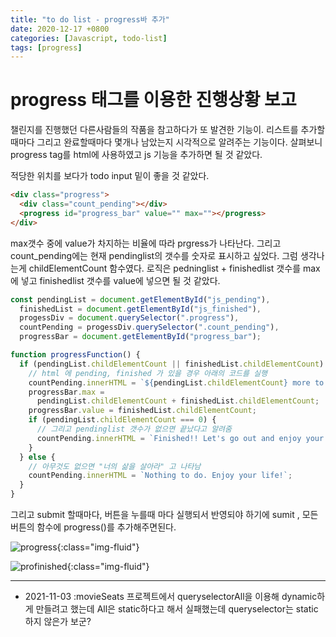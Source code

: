 ```yaml
---
title: "to do list - progress바 추가"
date: 2020-12-17 +0800
categories: [Javascript, todo-list]
tags: [progress]
---
```


# progress 태그를 이용한 진행상황 보고

챌린지를 진행했던 다른사람들의 작품을 참고하다가 또 발견한 기능이. 리스트를 추가할때마다 그리고 완료할때마다 몇개나 남았는지 시각적으로 알려주는 기능이다. 살펴보니 progress tag를 html에 사용하였고 js 기능을 추가하면 될 것 같았다.

적당한 위치를 보다가 todo input 밑이 좋을 것 같았다.

```html
<div class="progress">
  <div class="count_pending"></div>
  <progress id="progress_bar" value="" max=""></progress>
</div>
```

max갯수 중에 value가 차지하는 비율에 따라 prgress가 나타난다. 그리고 count_pending에는 현재 pendinglist의 갯수를 숫자로 표시하고 싶었다. 그럼 생각나는게 childElementCount 함수였다. 로직은 pedninglist + finishedlist 갯수를 max에 넣고 finishedlist 갯수를 value에 넣으면 될 것 같았다.

```javascript
const pendingList = document.getElementById("js_pending"),
  finishedList = document.getElementById("js_finished"),
  progessDiv = document.querySelector(".progress"),
  countPending = progessDiv.querySelector(".count_pending"),
  progressBar = document.getElementById("progress_bar");

function progressFunction() {
  if (pendingList.childElementCount || finishedList.childElementCount) {
    // html 에 pending, finished 가 있을 경우 아래의 코드를 실행
    countPending.innerHTML = `${pendingList.childElementCount} more to go`;
    progressBar.max =
      pendingList.childElementCount + finishedList.childElementCount;
    progressBar.value = finishedList.childElementCount;
    if (pendingList.childElementCount === 0) {
      // 그리고 pendinglist 갯수가 없으면 끝났다고 알려줌
      countPending.innerHTML = `Finished!! Let's go out and enjoy your life! 😆`;
    }
  } else {
    // 아무것도 없으면 "너의 삶을 살아라" 고 나타남
    countPending.innerHTML = `Nothing to do. Enjoy your life!`;
  }
}
```

그리고 submit 할때마다, 버튼을 누를때 마다 실행되서 반영되야 하기에 sumit , 모든 버튼의 함수에 progress()를 추가해주면된다.

![progress](https://yeonghunko.github.io/assets/img/vanila/progress.png){:class="img-fluid"}

![profinished](https://yeonghunko.github.io/assets/img/vanila/profinished.png){:class="img-fluid"}

---

- 2021-11-03
  :movieSeats 프로젝트에서 queryselectorAll을 이용해 dynamic하게 만들려고 했는데 All은 static하다고 해서 실패했는데 queryselector는 static하지 않은가 보군?
